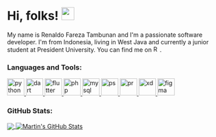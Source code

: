 <h1 align="left">Hi, folks! <img src="https://raw.githubusercontent.com/MartinHeinz/MartinHeinz/master/wave.gif" width="30px"></h1> 

<p align="left">My name is Renaldo Fareza Tambunan and I'm a passionate software developer. I'm from Indonesia, living in West Java and currently a junior student at President University. You can find me on <a href="https://linkedin.com/in/renaldo-fareza-tambunan" target="_blank"><img src="https://upload.wikimedia.org/wikipedia/commons/thumb/c/ca/LinkedIn_logo_initials.png/768px-LinkedIn_logo_initials.png" alt="Renaldo Fareza Tambunan" width="15" heigth="15"/></a>.</p>

<h3 align="left">Languages and Tools:</h3>
<p align="left">
<a href="https://www.python.org/" target="_blank"> 
<img src="https://upload.wikimedia.org/wikipedia/commons/thumb/c/c3/Python-logo-notext.svg/1200px-Python-logo-notext.svg.png" alt="python" width="40" height="40"/> 
</a> 
<a href="https://dart.dev" target="_blank"> 
<img src="https://www.vectorlogo.zone/logos/dartlang/dartlang-icon.svg" alt="dart" width="40" height="40"/> 
</a> 
<a href="https://flutter.dev" target="_blank"> 
<img src="https://www.vectorlogo.zone/logos/flutterio/flutterio-icon.svg" alt="flutter" width="40" height="40"/> 
</a>
<a href="https://www.php.net/" target="_blank"> 
<img src="https://upload.wikimedia.org/wikipedia/commons/thumb/2/27/PHP-logo.svg/1067px-PHP-logo.svg.png" alt="php"  height="40"/> 
</a>
<a href="https://www.mysql.com/" target="_blank"> 
<img src="https://www.logo.wine/a/logo/MySQL/MySQL-Logo.wine.svg" alt="mysql" height="40"/> 
</a> 
<a href="https://www.adobe.com/products/photoshop.html" target="_blank"> 
<img src="https://www.adobe.com/content/dam/acom/one-console/icons_rebrand/ps_appicon.svg" alt="ps" width="40" height="40"/> 
</a>
<a href="https://www.adobe.com/products/premiere.html" target="_blank"> 
<img src="https://www.adobe.com/content/dam/cct/creativecloud/business/teams/free-trial-new/desktop_premiere.svg" alt="pr" width="40" height="40"/> 
</a>
<a href="https://www.adobe.com/products/xd.html" target="_blank"> 
<img src="https://www.adobe.com/content/dam/shared/images/product-icons/svg/xd.svg" alt="xd" width="40" height="40"/> 
</a>
<a href="https://www.figma.com/community/explore" target="_blank"> 
<img src="https://i.pinimg.com/originals/17/06/c9/1706c9f16bd08eb5e03f1df3e0a94a1c.png" alt="figma" width="40" height="40"/> 
</a>
</p>

<h3 align="left">GitHub Stats:</h3>
<a href="https://github.com/RenaldoFrz/RenaldoFrz">
  <img align="center" src="https://github-readme-stats.vercel.app/api/top-langs/?username=Renaldofrz&hide=html,tex&title_color=ffffff&text_color=c9cacc&icon_color=2bbc8a&bg_color=1d1f21&langs_count=3" />
</a>
<a href="https://github.com/RenaldoFrz/RenaldoFrz">
  <img align="center" src="https://github-readme-stats.vercel.app/api?username=Renaldofrz&show_icons=true&line_height=27&count_private=true&title_color=ffffff&text_color=c9cacc&icon_color=2bbc8a&bg_color=1d1f21" alt="Martin's GitHub Stats" />
</a>
<!-- <a href="https://github.com/RenaldoFrz/flutter_iTalase">
  <img align="center" src="https://github-readme-stats.vercel.app/api/pin/?username=Renaldofrz&repo=flutter_iTalase&title_color=ffffff&text_color=c9cacc&icon_color=2bbc8a&bg_color=1d1f21" />
</a> -->
<!--
**RenaldoFrz/RenaldoFrz** is a ✨ _special_ ✨ repository because its `README.md` (this file) appears on your GitHub profile.

Here are some ideas to get you started:

- 🔭 I’m currently working on ...
- 🌱 I’m currently learning ...
- 👯 I’m looking to collaborate on ...
- 🤔 I’m looking for help with ...
- 💬 Ask me about ...
- 📫 How to reach me: ...
- 😄 Pronouns: ...
- ⚡ Fun fact: ...
-->

